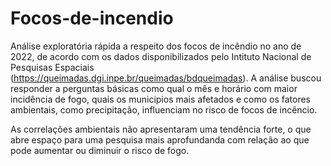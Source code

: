 # Focos-de-incendio

Análise exploratória rápida a respeito dos focos de incêndio no ano de 2022, de acordo com os dados disponibilizados pelo Intituto Nacional de Pesquisas Espaciais (https://queimadas.dgi.inpe.br/queimadas/bdqueimadas).
A análise buscou responder a perguntas básicas como qual o mês e horário com maior incidência de fogo, quais os municipios mais afetados e como os fatores ambientais, 
como precipitação, influenciam no risco de focos de incêncio. 

As correlações ambientais não apresentaram uma tendência forte, o que abre espaço para uma pesquisa mais aprofundanda com relação ao que pode aumentar ou diminuir o 
risco de fogo. 
